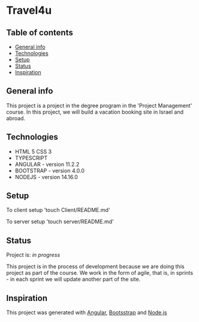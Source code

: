 # Travel4u
## Table of contents
* [General info](#general-info)
* [Technologies](#technologies)
* [Setup](#setup)
* [Status](#status)
* [Inspiration](#inspiration)
## General info
This project is a project in the degree program in the 'Project Management' course. In this project, we will build a vacation booking site in Israel and abroad.
## Technologies
* HTML 5  CSS 3
* TYPESCRIPT
* ANGULAR - version 11.2.2
* BOOTSTRAP - version 4.0.0
* NODEJS - version 14.16.0
## Setup
To client setup 'touch Client/README.md'

To server setup 'touch server/README.md'

## Status
Project is: _in progress_

This project is in the process of development because we are doing this project as part of the course. We work in the form of agile, that is, in sprints - in each sprint we will update another part of the site.
## Inspiration
This project was generated with [Angular](https://angular.io/), [Bootsstrap](https://getbootstrap.com/docs/4.0/getting-started/introduction/) and [Node.js](https://nodejs.org/dist/latest-v14.x/docs/api/)

